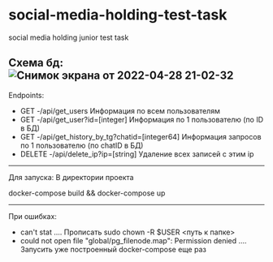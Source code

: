# social-media-holding-test-task
social media holding junior test task

Схема бд: ![Снимок экрана от 2022-04-28 21-02-32](https://user-images.githubusercontent.com/93537782/165795483-a078fc6d-b571-4b4d-9500-1cd1eaed3194.png)
---

Endpoints:
- GET -/api/get_users Информация по всем пользователям
- GET -/api/get_user?id=[integer] Информация по 1 пользователю (по ID в БД)
- GET -/api/get_history_by_tg?chatid=[integer64] Информация запросов по 1 пользователю (по chatID в БД)
- DELETE -/api/delete_ip?ip=[string] Удаление всех записей с этим ip
 
---
Для запуска:
В директории проекта

docker-compose build && docker-compose up

---
При ошибках:
 - can't stat .... Прописать sudo chown -R $USER <путь к папке>
 - could not open file "global/pg_filenode.map": Permission denied  .... Запусить уже построенный docker-compose еще раз
